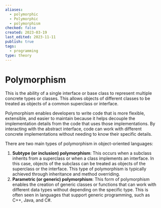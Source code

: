```yaml
---
aliases:
  - polymorphic
  - Polymorphic
  - polymorphism
checked: false
created: 2023-03-19
last_edited: 2023-11-11
publish: true
tags:
  - programming
type: theory
---
```

# Polymorphism

This is the ability of a single interface or base class to represent multiple concrete types or classes. This allows objects of different classes to be treated as objects of a common superclass or interface.

Polymorphism enables developers to write code that is more flexible, extensible, and easier to maintain because it helps decouple the implementation details from the code that uses those implementations. By interacting with the abstract interface, code can work with different concrete implementations without needing to know their specific details.

There are two main types of polymorphism in object-oriented languages:

1.  **Subtype (or inclusion) polymorphism**: This occurs when a subclass inherits from a superclass or when a class implements an interface. In this case, objects of the subclass can be treated as objects of the superclass or the interface. This type of polymorphism is typically achieved through inheritance and method overriding.
2.  **Parametric (or generic) polymorphism**: This form of polymorphism enables the creation of generic classes or functions that can work with different data types without depending on the specific type. This is often seen in languages that support generic programming, such as C++, Java, and C#.
